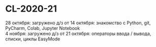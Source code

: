 # CL-2020-21
28 октября: загружено д/з от 14 октября: знакомство с Python, git, PyCharm, Colab, Jupyter Notebook <br>
4 ноября: загружено д/з от 21 октября: операторы ввода / вывода, списки, циклы EasyMode
